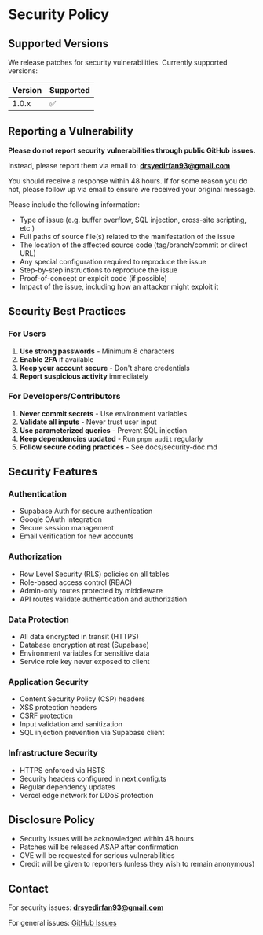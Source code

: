 # Security Policy

## Supported Versions

We release patches for security vulnerabilities. Currently supported versions:

| Version | Supported          |
| ------- | ------------------ |
| 1.0.x   | :white_check_mark: |

## Reporting a Vulnerability

**Please do not report security vulnerabilities through public GitHub issues.**

Instead, please report them via email to: **drsyedirfan93@gmail.com**

You should receive a response within 48 hours. If for some reason you do not, please follow up via email to ensure we received your original message.

Please include the following information:

* Type of issue (e.g. buffer overflow, SQL injection, cross-site scripting, etc.)
* Full paths of source file(s) related to the manifestation of the issue
* The location of the affected source code (tag/branch/commit or direct URL)
* Any special configuration required to reproduce the issue
* Step-by-step instructions to reproduce the issue
* Proof-of-concept or exploit code (if possible)
* Impact of the issue, including how an attacker might exploit it

## Security Best Practices

### For Users

1. **Use strong passwords** - Minimum 8 characters
2. **Enable 2FA** if available
3. **Keep your account secure** - Don't share credentials
4. **Report suspicious activity** immediately

### For Developers/Contributors

1. **Never commit secrets** - Use environment variables
2. **Validate all inputs** - Never trust user input
3. **Use parameterized queries** - Prevent SQL injection
4. **Keep dependencies updated** - Run `pnpm audit` regularly
5. **Follow secure coding practices** - See docs/security-doc.md

## Security Features

### Authentication

* Supabase Auth for secure authentication
* Google OAuth integration
* Secure session management
* Email verification for new accounts

### Authorization

* Row Level Security (RLS) policies on all tables
* Role-based access control (RBAC)
* Admin-only routes protected by middleware
* API routes validate authentication and authorization

### Data Protection

* All data encrypted in transit (HTTPS)
* Database encryption at rest (Supabase)
* Environment variables for sensitive data
* Service role key never exposed to client

### Application Security

* Content Security Policy (CSP) headers
* XSS protection headers
* CSRF protection
* Input validation and sanitization
* SQL injection prevention via Supabase client

### Infrastructure Security

* HTTPS enforced via HSTS
* Security headers configured in next.config.ts
* Regular dependency updates
* Vercel edge network for DDoS protection

## Disclosure Policy

* Security issues will be acknowledged within 48 hours
* Patches will be released ASAP after confirmation
* CVE will be requested for serious vulnerabilities
* Credit will be given to reporters (unless they wish to remain anonymous)

## Contact

For security issues: **drsyedirfan93@gmail.com**

For general issues: [GitHub Issues](https://github.com/WarriorSushi/supaviewer/issues)
